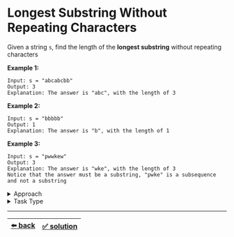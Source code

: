 # Longest Substring Without Repeating Characters

Given a string `s`, find the length of the __longest substring__ without repeating characters

__Example 1:__

```
Input: s = "abcabcbb"
Output: 3
Explanation: The answer is "abc", with the length of 3
```

__Example 2:__

```
Input: s = "bbbbb"
Output: 1
Explanation: The answer is "b", with the length of 1
```

__Example 3:__

```
Input: s = "pwwkew"
Output: 3
Explanation: The answer is "wke", with the length of 3
Notice that the answer must be a substring, "pwke" is a subsequence and not a substring
```

<details>

<summary>Approach</summary>

- `Sliding Window`
  - `Right is ahead of left but window size is dynamic`
- `Create and use one or more HashMaps as you iterate an array`

</details>

<details>

<summary>Task Type</summary>

We combine the Approaches of "Sliding Window" (right is ahead of left but window size is dynamic) and "Create and use one or more HashMaps as you iterate an array" to solve this Task just like [this task](../longest-letter-subsequence/task.md)

</details>

---

| [:arrow_left: back](../task-type.md) | [:white_check_mark: solution](./solution.js) |
| :---: | :---: |
